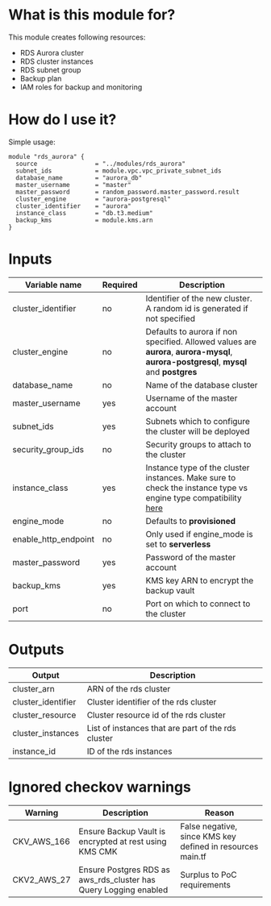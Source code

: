 <!-- Copyright Amazon.com, Inc. or its affiliates. All Rights Reserved. -->
<!-- SPDX-License-Identifier: MIT-0 -->

# What is this module for?
This module creates following resources:
* RDS Aurora cluster
* RDS cluster instances
* RDS subnet group
* Backup plan
* IAM roles for backup and monitoring

# How do I use it?
Simple usage:

```hcl
module "rds_aurora" {
  source                = "../modules/rds_aurora"
  subnet_ids            = module.vpc.vpc_private_subnet_ids
  database_name         = "aurora_db"
  master_username       = "master"
  master_password       = random_password.master_password.result
  cluster_engine        = "aurora-postgresql"
  cluster_identifier    = "aurora"
  instance_class        = "db.t3.medium"
  backup_kms            = module.kms.arn 
}
```
# Inputs
|Variable name|Required|Description|
|-------------|--------|-----------|
|cluster_identifier|no|Identifier of the new cluster. A random id is generated if not specified|
|cluster_engine|no|Defaults to aurora if non specified. Allowed values are **aurora**, **aurora-mysql**, **aurora-postgresql**, **mysql** and **postgres**|
|database_name|no|Name of the database cluster|
|master_username|yes|Username of the master account|
|subnet_ids|yes|Subnets which to configure the cluster will be deployed|
|security_group_ids|no|Security groups to attach to the cluster|
|instance_class|yes|Instance type of the cluster instances. Make sure to check the instance type vs engine type compatibility [here](https://docs.aws.amazon.com/AmazonRDS/latest/AuroraUserGuide/Concepts.DBInstanceClass.html)|
|engine_mode|no|Defaults to **provisioned**|
|enable_http_endpoint|no|Only used if engine_mode is set to **serverless**|
|master_password|yes|Password of the master account|
|backup_kms|yes|KMS key ARN to encrypt the backup vault|
|port|no|Port on which to connect to the cluster|

# Outputs
|Output|Description|
|---|---|
|cluster_arn|ARN of the rds cluster|
|cluster_identifier|Cluster identifier of the rds cluster|
|cluster_resource|Cluster resource id of the rds cluster|
|cluster_instances|List of instances that are part of the rds cluster|
|instance_id|ID of the rds instances|

# Ignored checkov warnings

|Warning|Description|Reason|
|---|---|---|
|CKV_AWS_166|Ensure Backup Vault is encrypted at rest using KMS CMK| False negative, since KMS key defined in resources main.tf|
|CKV2_AWS_27|Ensure Postgres RDS as aws_rds_cluster has Query Logging enabled|Surplus to PoC requirements|